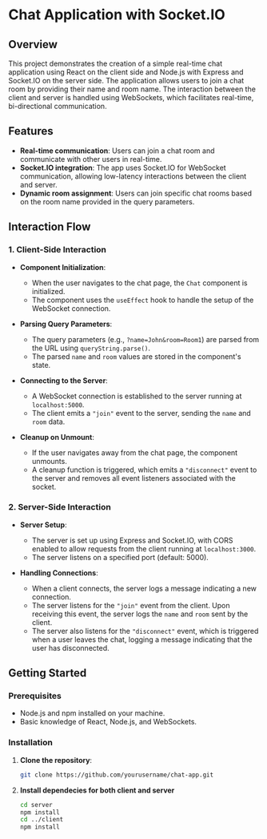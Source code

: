 # Chat Application with Socket.IO

## Overview

This project demonstrates the creation of a simple real-time chat application using React on the client side and Node.js with Express and Socket.IO on the server side. The application allows users to join a chat room by providing their name and room name. The interaction between the client and server is handled using WebSockets, which facilitates real-time, bi-directional communication.

## Features

- **Real-time communication**: Users can join a chat room and communicate with other users in real-time.
- **Socket.IO integration**: The app uses Socket.IO for WebSocket communication, allowing low-latency interactions between the client and server.
- **Dynamic room assignment**: Users can join specific chat rooms based on the room name provided in the query parameters.

## Interaction Flow

### 1. **Client-Side Interaction**

- **Component Initialization**:

  - When the user navigates to the chat page, the `Chat` component is initialized.
  - The component uses the `useEffect` hook to handle the setup of the WebSocket connection.

- **Parsing Query Parameters**:

  - The query parameters (e.g., `?name=John&room=Room1`) are parsed from the URL using `queryString.parse()`.
  - The parsed `name` and `room` values are stored in the component's state.

- **Connecting to the Server**:

  - A WebSocket connection is established to the server running at `localhost:5000`.
  - The client emits a `"join"` event to the server, sending the `name` and `room` data.

- **Cleanup on Unmount**:
  - If the user navigates away from the chat page, the component unmounts.
  - A cleanup function is triggered, which emits a `"disconnect"` event to the server and removes all event listeners associated with the socket.

### 2. **Server-Side Interaction**

- **Server Setup**:

  - The server is set up using Express and Socket.IO, with CORS enabled to allow requests from the client running at `localhost:3000`.
  - The server listens on a specified port (default: 5000).

- **Handling Connections**:
  - When a client connects, the server logs a message indicating a new connection.
  - The server listens for the `"join"` event from the client. Upon receiving this event, the server logs the `name` and `room` sent by the client.
  - The server also listens for the `"disconnect"` event, which is triggered when a user leaves the chat, logging a message indicating that the user has disconnected.

## Getting Started

### Prerequisites

- Node.js and npm installed on your machine.
- Basic knowledge of React, Node.js, and WebSockets.

### Installation

1. **Clone the repository**:

   ```bash
   git clone https://github.com/yourusername/chat-app.git

   ```

2. **Install dependecies for both client and server**

   ```bash
   cd server
   npm install
   cd ../client
   npm install
   ```
